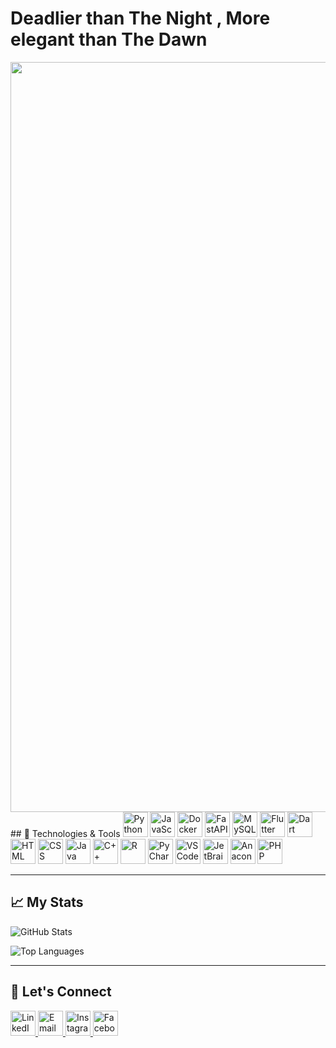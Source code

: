 <!-- Add a title -->
# Deadlier than The Night , More elegant than The Dawn 

<!-- Add the GIF before the About Me section -->
<div align="center">
  <img src="https://wallpapercave.com/wp/wp12756497.jpg" alt="Fighter GIF" width="1200">
</div>


<!-- Add the second GIF before the technologies -->

<div>
  ## 🔧 Technologies & Tools
 <img src="https://cdn.jsdelivr.net/gh/devicons/devicon/icons/python/python-original.svg" alt="Python" width="40">
<img src="https://cdn.jsdelivr.net/gh/devicons/devicon/icons/javascript/javascript-original.svg" alt="JavaScript" width="40">
<img src="https://cdn.jsdelivr.net/gh/devicons/devicon/icons/docker/docker-original.svg" alt="Docker" width="40">
<img src="https://cdn.jsdelivr.net/gh/devicons/devicon/icons/fastapi/fastapi-original.svg" alt="FastAPI" width="40">
<img src="https://cdn.jsdelivr.net/gh/devicons/devicon/icons/mysql/mysql-original.svg" alt="MySQL" width="40">
<img src="https://cdn.jsdelivr.net/gh/devicons/devicon/icons/flutter/flutter-original.svg" alt="Flutter" width="40">
<img src="https://cdn.jsdelivr.net/gh/devicons/devicon/icons/dart/dart-original.svg" alt="Dart" width="40">
<img src="https://cdn.jsdelivr.net/gh/devicons/devicon/icons/html5/html5-original.svg" alt="HTML" width="40">
<img src="https://cdn.jsdelivr.net/gh/devicons/devicon/icons/css3/css3-original.svg" alt="CSS" width="40">
<img src="https://cdn.jsdelivr.net/gh/devicons/devicon/icons/java/java-original.svg" alt="Java" width="40">
<img src="https://cdn.jsdelivr.net/gh/devicons/devicon/icons/cplusplus/cplusplus-original.svg" alt="C++" width="40">
<img src="https://cdn.jsdelivr.net/gh/devicons/devicon/icons/r/r-original.svg" alt="R" width="40">
<img src="https://cdn.jsdelivr.net/gh/devicons/devicon/icons/pycharm/pycharm-original.svg" alt="PyCharm" width="40">
<img src="https://cdn.jsdelivr.net/gh/devicons/devicon/icons/vscode/vscode-original.svg" alt="VS Code" width="40">
<img src="https://cdn.jsdelivr.net/gh/devicons/devicon/icons/jetbrains/jetbrains-original.svg" alt="JetBrains" width="40">
<img src="https://cdn.jsdelivr.net/gh/devicons/devicon/icons/anaconda/anaconda-original.svg" alt="Anaconda" width="40">
<img src="https://cdn.jsdelivr.net/gh/devicons/devicon/icons/php/php-original.svg" alt="PHP" width="40">
</div>

---

## 📈 My Stats
![GitHub Stats](https://github-readme-stats.vercel.app/api?username=Kareem1099&show_icons=true&theme=dark)

![Top Languages](https://github-readme-stats.vercel.app/api/top-langs/?username=Kareem1099&layout=compact&theme=dark)

---

## 🤝 Let's Connect
<div>
  <a href="https://www.linkedin.com/in/kareem-yasser-464ab222a">
    <img src="https://cdn.jsdelivr.net/gh/devicons/devicon/icons/linkedin/linkedin-original.svg" alt="LinkedIn" width="40">
  </a>
  <a href="mailto:Kareemyasser1054@gmail.com">
    <img src="https://cdn.jsdelivr.net/gh/devicons/devicon/icons/google/google-original.svg" alt="Email" width="40">
  </a>
  <a href="https://www.instagram.com/karemyassser/">
    <img src="https://upload.wikimedia.org/wikipedia/commons/a/a5/Instagram_icon.png" alt="Instagram" width="40">
  </a>
  <a href="https://www.facebook.com/kareem.yasser.9862273/">
    <img src="https://cdn.jsdelivr.net/gh/devicons/devicon/icons/facebook/facebook-original.svg" alt="Facebook" width="40">
  </a>
</div> 
